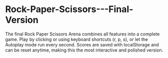 # Rock-Paper-Scissors---Final-Version
The final Rock Paper Scissors Arena combines all features into a complete game. Play by clicking or using keyboard shortcuts (r, p, s), or let the Autoplay mode run every second. Scores are saved with localStorage and can be reset anytime, making this the most interactive and polished version.
